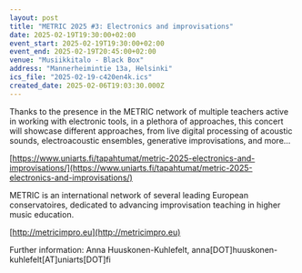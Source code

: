 ```yaml
---
layout: post
title: "METRIC 2025 #3: Electronics and improvisations"
date: 2025-02-19T19:30:00+02:00
event_start: 2025-02-19T19:30:00+02:00
event_end: 2025-02-19T20:45:00+02:00
venue: "Musiikkitalo - Black Box"
address: "Mannerheimintie 13a, Helsinki"
ics_file: "2025-02-19-c420en4k.ics"
created_date: 2025-02-06T19:03:30.000Z
---
```


Thanks to the presence in the METRIC network of multiple teachers active in working with electronic tools, in a plethora of approaches, this concert will showcase different approaches, from live digital processing of acoustic sounds, electroacoustic ensembles, generative improvisations, and more…  
  
[https://www.uniarts.fi/tapahtumat/metric-2025-electronics-and-improvisations/](https://www.uniarts.fi/tapahtumat/metric-2025-electronics-and-improvisations/)  
  
METRIC is an international network of several leading European conservatoires, dedicated to advancing improvisation teaching in higher music education.   
  
[http://metricimpro.eu](http://metricimpro.eu)  
  
Further information: Anna Huuskonen-Kuhlefelt, anna[DOT]huuskonen-kuhlefelt[AT]uniarts[DOT]fi
